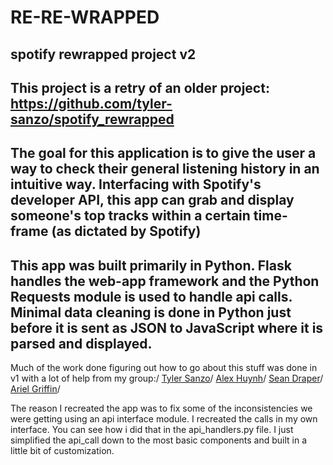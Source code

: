 # RE-RE-WRAPPED
spotify rewrapped project v2
---
This project is a retry of an older project: https://github.com/tyler-sanzo/spotify_rewrapped
---
The goal for this application is to give the user a way to check their general listening history in an intuitive way.
Interfacing with Spotify's developer API, this app can grab and display someone's top tracks within a certain time-frame (as dictated by Spotify)
---
This app was built primarily in Python. Flask handles the web-app framework and the Python Requests module is used to handle api calls. Minimal data cleaning is done in Python just before it is sent as JSON to JavaScript where it is parsed and displayed.
---
Much of the work done figuring out how to go about this stuff was done in v1 with a lot of help from my group:/
[Tyler Sanzo](https://github.com/tyler-sanzo)/
[Alex Huynh](https://github.com/alexhuynh0530)/
[Sean Draper](https://github.com/SeanDraper)/
[Ariel Griffin](https://github.com/griffindex)/

The reason I recreated the app was to fix some of the inconsistencies we were getting using an api interface module. I recreated the calls in my own interface. You can see how i did that in the api_handlers.py file. I just simplified the api_call down to the most basic components and built in a little bit of customization.